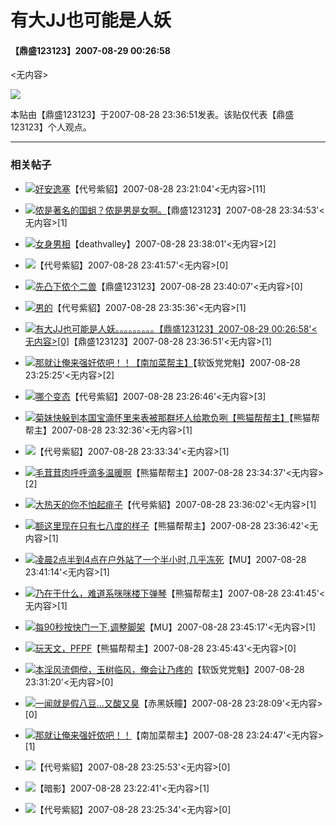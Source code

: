 # 有大JJ也可能是人妖

#### 【鼎盛123123】2007-08-29 00:26:58

<无内容>

![](/upimg/200609/15/u450a216f740eb9701.jpg)

本贴由【鼎盛123123】于2007-08-28 23:36:51发表。该贴仅代表【鼎盛123123】个人观点。

---

### 相关帖子

-   ![](/emotion/16.gif)[好安逸塞](/show.php?f=5&t=543383&m=3203929)【代号紫貂】2007-08-28 23:21:04'<无内容>\[11\]

-   ![](/emotion/6.gif)[侬是著名的国蛆？侬是男是女啊。](/show.php?f=5&t=543383&m=3203965)【鼎盛123123】2007-08-28 23:34:53'<无内容>\[1\]

-   ![](/emotion/40.gif)[女身男相](/show.php?f=5&t=543383&m=3203978)【deathvalley】2007-08-28 23:38:01'<无内容>\[2\]

-   ![](/emotion/18.gif)【代号紫貂】2007-08-28 23:41:57'<无内容>\[0\]

-   ![](/emotion/18.gif)[先凸下侬个二兽](/show.php?f=5&t=543383&m=3203988)【鼎盛123123】2007-08-28 23:40:07'<无内容>\[0\]

-   ![](/emotion/7.gif)[男的](/show.php?f=5&t=543383&m=3203968)【代号紫貂】2007-08-28 23:35:36'<无内容>\[1\]

-   ![](/emotion/6.gif)[有大JJ也可能是人妖。。。。。。。。。【鼎盛123123】2007-08-29 00:26:58'<无内容>\[0\]](/show.php?f=5&t=543383&m=3203974)【鼎盛123123】2007-08-28 23:36:51'<无内容>\[1\]

-   ![](/emotion/16.gif)[那就让俺来强奸侬吧！！【南加菜帮主】](/show.php?f=5&t=543383&m=3203936)【软饭党党魁】2007-08-28 23:25:25'<无内容>\[2\]

-   ![](/emotion/18.gif)[哪个变态](/show.php?f=5&t=543383&m=3203942)【代号紫貂】2007-08-28 23:26:46'<无内容>\[3\]

-   ![](/emotion/39.gif)[菊妹快躲到本国宝滴怀里来表被那群坏人给欺负咧【熊猫帮帮主】](/show.php?f=5&t=543383&m=3203958)【熊猫帮帮主】2007-08-28 23:32:36'<无内容>\[1\]

-   ![](/emotion/4.gif)【代号紫貂】2007-08-28 23:33:34'<无内容>\[1\]

-   ![](/emotion/29.gif)[毛茸茸肉呼呼滴多温暖啊](/show.php?f=5&t=543383&m=3203963)【熊猫帮帮主】2007-08-28 23:34:37'<无内容>\[2\]

-   ![](/emotion/4.gif)[大热天的你不怕起痱子](/show.php?f=5&t=543383&m=3203970)【代号紫貂】2007-08-28 23:36:02'<无内容>\[1\]

-   ![](/emotion/29.gif)[额这里现在只有七八度的样子](/show.php?f=5&t=543383&m=3203972)【熊猫帮帮主】2007-08-28 23:36:42'<无内容>\[1\]

-   ![](/emotion/1.gif)[凌晨2点半到4点在户外站了一个半小时,几乎冻死](/show.php?f=5&t=543383&m=3203992)【MU】2007-08-28 23:41:14'<无内容>\[1\]

-   ![](/emotion/10.gif)[乃在干什么，难道系咪咪楼下弹琴](/show.php?f=5&t=543383&m=3203993)【熊猫帮帮主】2007-08-28 23:41:45'<无内容>\[1\]

-   ![](/emotion/17.gif)[每90秒按快门一下,调整脚架](/show.php?f=5&t=543383&m=3204009)【MU】2007-08-28 23:45:17'<无内容>\[1\]

-   ![](/emotion/10.gif)[玩天文，PFPF](/show.php?f=5&t=543383&m=3204011)【熊猫帮帮主】2007-08-28 23:45:43'<无内容>\[0\]

-   ![](/emotion/16.gif)[本淫风流倜傥，玉树临风，俺会让乃疼的](/show.php?f=5&t=543383&m=3203954)【软饭党党魁】2007-08-28 23:31:20'<无内容>\[0\]

-   ![](/emotion/7.gif)[一闻就是假八豆...又酸又臭](/show.php?f=5&t=543383&m=3203948)【赤黑妖瞳】2007-08-28 23:28:09'<无内容>\[0\]

-   ![](/emotion/15.gif)[那就让俺来强奸侬吧！！](/show.php?f=5&t=543383&m=3203934)【南加菜帮主】2007-08-28 23:24:47'<无内容>\[1\]

-   ![](/emotion/11.gif)【代号紫貂】2007-08-28 23:25:53'<无内容>\[0\]

-   ![](/emotion/16.gif)【暗影】2007-08-28 23:22:41'<无内容>\[1\]

-   ![](/emotion/29.gif)【代号紫貂】2007-08-28 23:25:34'<无内容>\[0\]